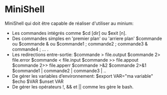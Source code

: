 # MiniShell

MiniShell qui doit être capable de réaliser d'utiliser au minium:
- Les commandes intégrés comme $cd [dir] ou $exit [n].
- Des commandes simples en 'premier plan' ou 'arriere plan'  $commande ou $commande & ou $commande1 ; commande2 ; commande3 & commande4 ; ... .
- Les redirections entre-sortie:
    $commande > file.output
    $commande 2> file.error
    $commande < file.input
    $commande >> file.appout
    $commande 2>> file.apperr
    $commande >&2
    $commande 2>&1
    $commande1 | commande2 | commande3 | ..
- De gérer les variables d’environnement:
    $export VAR="ma variable"
    $echo $VAR
    $unset VAR
- De gérer les opérateurs !, && et || comme les gère le bash.
